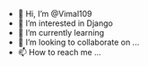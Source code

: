 - 👋 Hi, I’m @Vimal109
- 👀 I’m interested in Django
- 🌱 I’m currently learning 
- 💞️ I’m looking to collaborate on ...
- 📫 How to reach me ...

<!---
Vimal109/Vimal109 is a ✨ special ✨ repository because its `README.md` (this file) appears on your GitHub profile.
You can click the Preview link to take a look at your changes.
--->
